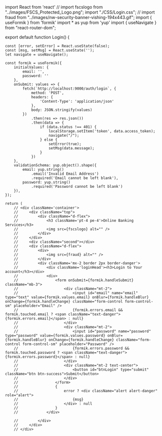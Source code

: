 import React from 'react'
// import fscslogo from "../images/FSCS_Protected_Logo.png";
import "./CSS/Login.css";
// import fraud from "../images/nw-security-banner-vishing-194x443.gif";
import { useFormik } from 'formik'
import * as yup from 'yup'
import { useNavigate } from "react-router-dom";


export default function Login() {

    const [error, setError] = React.useState(false);
    const [msg, setMsg] = React.useState('');
    let navigate = useNavigate();

    const formik = useFormik({
        initialValues: {
            email: '',
            password: ''
        },
        onSubmit: values => {
            fetch(`http://localhost:9000/auth/login`, {
                method: 'POST',
                headers: {
                    'Content-Type': 'application/json'
                },
                body: JSON.stringify(values)
            })
                .then(res => res.json())
                .then(data => {
                    if (data.status !== 401) {
                        localStorage.setItem('token', data.access_token);
                        navigate("/");
                    } else {
                        setError(true);
                        setMsg(data.message);
                    }
                })
        },
        validationSchema: yup.object().shape({
            email: yup.string()
                .email('Invalid Email Address')
                .required('Email cannot be left blank'),
            password: yup.string()
                .required('Password cannot be left blank')
        }),
    });

    return (
        // <div className='container'>
        //     <div className="top">
        //         <div className="d-flex">
        //             <h3 className='pt-4 pe-4'>Online Banking Services</h3>
        //             <img src={fscslogo} alt="" />
        //         </div>
        //     </div>
        //     <div className="second"></div>
        //     <div className="d-flex">
        //         <div>
        //             <img src={fraud} alt="" />
        //         </div>
        //         <div className='mx-2 border 2px border-danger'>
        //             <div className='loginHead'><h3>Login to Your account</h3></div>
        //             <div>
        //                 <form onSubmit={formik.handleSubmit} className="mb-3">
        //                     <div className="mt-2">
        //                         <input id="email" name="email" type="text" value={formik.values.email} onBlur={formik.handleBlur} onChange={formik.handleChange} className="form-control form-control-sm" placeholder="Email" />
        //                         {formik.errors.email && formik.touched.email ? <span className="text-danger">{formik.errors.email}</span> : null}
        //                     </div>
        //                     <div className="mt-2">
        //                         <input id="password" name="password" type="password" value={formik.values.password} onBlur={formik.handleBlur} onChange={formik.handleChange} className="form-control form-control-sm" placeholder="Password" />
        //                         {formik.errors.password && formik.touched.password ? <span className="text-danger">{formik.errors.password}</span> : null}
        //                     </div>
        //                     <div className="mt-2 text-center">
        //                         <button id="btnLogin" type="submit" className="btn btn-success">Submit</button>
        //                     </div>
        //                 </form>
        //                 {
        //                     error ? <div className="alert alert-danger" role="alert">
        //                         {msg}
        //                     </div> : null
        //                 }
        //             </div>

        //         </div>
        //     </div>
        // </div>
